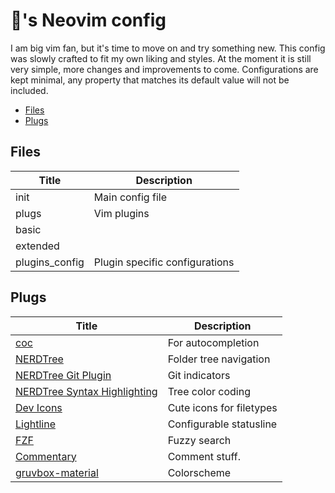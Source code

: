 # :bread:'s Neovim config

I am big vim fan, but it's time to move on and try something new. This config was slowly
crafted to fit my own liking and styles. At the moment it is still very simple, more
changes and improvements to come. Configurations are kept minimal, any property that
matches its default value will not be included.

* [Files](##Files)
* [Plugs](##Plugs)

## Files

Title | Description
--- | ---
init | Main config file
plugs | Vim plugins
basic | 
extended | 
plugins_config | Plugin specific configurations

## Plugs

Title | Description
--- | ---
[coc](https://github.com/neoclide/coc.nvim) | For autocompletion
[NERDTree](https://github.com/preservim/nerdtree) | Folder tree navigation
[NERDTree Git Plugin](https://github.com/Xuyuanp/nerdtree-git-plugin) | Git indicators
[NERDTree Syntax Highlighting](https://github.com/tiagofumo/vim-nerdtree-syntax-highlight) | Tree color coding
[Dev Icons](https://github.com/ryanoasis/vim-devicons) | Cute icons for filetypes
[Lightline](https://github.com/itchyny/lightline) | Configurable statusline
[FZF](https://github.com/junegunn/fzf.vim) | Fuzzy search
[Commentary](https://github.com/tpope/vim-commentary) | Comment stuff.
[gruvbox-material](https://github.com/sainnhe/gruvbox-material) | Colorscheme
